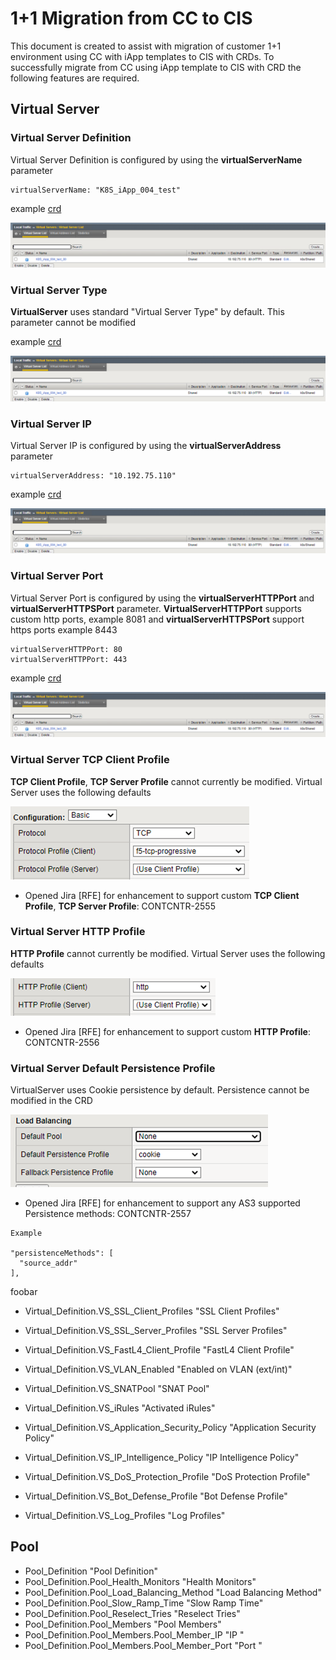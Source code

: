 # 1+1 Migration from CC to CIS

This document is created to assist with migration of customer 1+1 environment using CC with iApp templates to CIS with CRDs. To successfully migrate from CC using iApp template to CIS with CRD the following features are required. 

##  Virtual Server

### Virtual Server Definition

Virtual Server Definition is configured by using the **virtualServerName** parameter

    virtualServerName: "K8S_iApp_004_test"

example [crd](https://github.com/mdditt2000/kubernetes-1-19/blob/master/cis%202.3/github/two/crd/virtual-definition/vs-virtual-defintion.yaml)

![diagram](https://github.com/mdditt2000/kubernetes-1-19/blob/master/cis%202.3/github/two/diagrams/2021-03-17_13-25-56.png)

### Virtual Server Type

**VirtualServer** uses standard "Virtual Server Type" by default. This parameter cannot be modified

example [crd](https://github.com/mdditt2000/kubernetes-1-19/blob/master/cis%202.3/github/two/crd/virtual-definition/vs-virtual-defintion.yaml)

![diagram](https://github.com/mdditt2000/kubernetes-1-19/blob/master/cis%202.3/github/two/diagrams/2021-03-17_13-25-56.png)

### Virtual Server IP

Virtual Server IP is configured by using the **virtualServerAddress** parameter

    virtualServerAddress: "10.192.75.110"

example [crd](https://github.com/mdditt2000/kubernetes-1-19/blob/master/cis%202.3/github/two/crd/virtual-definition/vs-virtual-defintion.yaml)

![diagram](https://github.com/mdditt2000/kubernetes-1-19/blob/master/cis%202.3/github/two/diagrams/2021-03-17_13-25-56.png)

### Virtual Server Port

Virtual Server Port is configured by using the **virtualServerHTTPPort** and **virtualServerHTTPSPort** parameter. **VirtualServerHTTPPort** supports custom http ports, example 8081 and **virtualServerHTTPSPort** support https ports example 8443

    virtualServerHTTPPort: 80
    virtualServerHTTPPort: 443

example [crd](https://github.com/mdditt2000/kubernetes-1-19/blob/master/cis%202.3/github/two/crd/virtual-definition/vs-virtual-defintion.yaml)

![diagram](https://github.com/mdditt2000/kubernetes-1-19/blob/master/cis%202.3/github/two/diagrams/2021-03-17_13-25-56.png)

### Virtual Server TCP Client Profile

**TCP Client Profile**, **TCP Server Profile** cannot currently be modified. Virtual Server uses the following defaults

![diagram](https://github.com/mdditt2000/kubernetes-1-19/blob/master/cis%202.3/github/two/diagrams/2021-03-22_13-35-02.png)

- Opened Jira [RFE] for enhancement to support custom **TCP Client Profile**, **TCP Server Profile**: 
  CONTCNTR-2555

### Virtual Server HTTP Profile

**HTTP Profile** cannot currently be modified. Virtual Server uses the following defaults

![diagram](https://github.com/mdditt2000/kubernetes-1-19/blob/master/cis%202.3/github/two/diagrams/2021-03-22_14-01-19.png)

- Opened Jira [RFE] for enhancement to support custom **HTTP Profile**: CONTCNTR-2556

### Virtual Server Default Persistence Profile

VirtualServer uses Cookie persistence by default. Persistence cannot be modified in the CRD

![diagram](https://github.com/mdditt2000/kubernetes-1-19/blob/master/cis%202.3/github/two/diagrams/2021-03-22_15-26-35.png)

- Opened Jira [RFE] for enhancement to support any AS3 supported Persistence methods: CONTCNTR-2557

```
Example 

"persistenceMethods": [
  "source_addr"
],
```

foobar

* Virtual_Definition.VS_SSL_Client_Profiles "SSL Client Profiles"
* Virtual_Definition.VS_SSL_Server_Profiles "SSL Server Profiles"

* Virtual_Definition.VS_FastL4_Client_Profile "FastL4 Client Profile"
* Virtual_Definition.VS_VLAN_Enabled "Enabled on VLAN (ext/int)"

* Virtual_Definition.VS_SNATPool "SNAT Pool"
* Virtual_Definition.VS_iRules "Activated iRules"
* Virtual_Definition.VS_Application_Security_Policy "Application Security Policy"
* Virtual_Definition.VS_IP_Intelligence_Policy "IP Intelligence Policy"
* Virtual_Definition.VS_DoS_Protection_Profile "DoS Protection Profile"
* Virtual_Definition.VS_Bot_Defense_Profile "Bot Defense Profile"
* Virtual_Definition.VS_Log_Profiles "Log Profiles"

##  Pool

* Pool_Definition "Pool Definition"
* Pool_Definition.Pool_Health_Monitors "Health Monitors"
* Pool_Definition.Pool_Load_Balancing_Method "Load Balancing Method"
* Pool_Definition.Pool_Slow_Ramp_Time "Slow Ramp Time"
* Pool_Definition.Pool_Reselect_Tries "Reselect Tries"
* Pool_Definition.Pool_Members "Pool Members"
* Pool_Definition.Pool_Members.Pool_Member_IP "IP "
* Pool_Definition.Pool_Members.Pool_Member_Port "Port "


